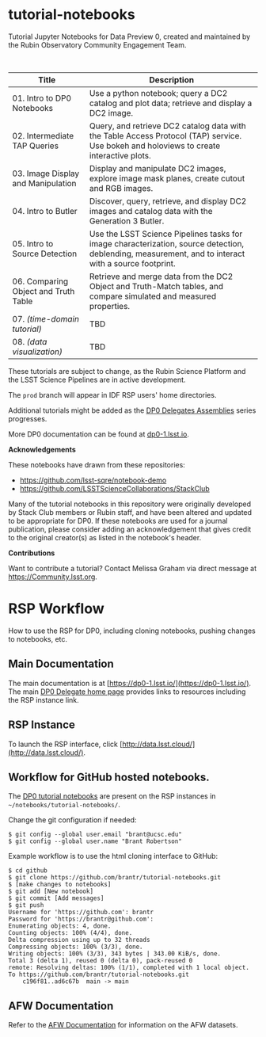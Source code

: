 # tutorial-notebooks
Tutorial Jupyter Notebooks for Data Preview 0, created and maintained by the Rubin Observatory Community Engagement Team.

<br>

| Title  | Description  |
|---|---|
| 01. Intro to DP0 Notebooks | Use a python notebook; query a DC2 catalog and plot data; retrieve and display a DC2 image. |
| 02. Intermediate TAP Queries | Query, and retrieve DC2 catalog data with the Table Access Protocol (TAP) service. Use bokeh and holoviews to create interactive plots. |
| 03. Image Display and Manipulation | Display and manipulate DC2 images, explore image mask planes, create cutout and RGB images. |
| 04. Intro to Butler | Discover, query, retrieve, and display DC2 images and catalog data with the Generation 3 Butler. |
| 05. Intro to Source Detection | Use the LSST Science Pipelines tasks for image characterization, source detection, deblending, measurement, and to interact with a source footprint. |
| 06. Comparing Object and Truth Table | Retrieve and merge data from the DC2 Object and Truth-Match tables, and compare simulated and measured properties. |
| 07. *(time-domain tutorial)* | TBD |
| 08. *(data visualization)* | TBD |

These tutorials are subject to change, as the Rubin Science Platform and the LSST Science Pipelines are in active development.

The `prod` branch will appear in IDF RSP users' home directories.

Additional tutorials might be added as the [DP0 Delegates Assemblies](https://dp0-1.lsst.io/dp0-delegate-resources/index.html) series progresses.

More DP0 documentation can be found at [dp0-1.lsst.io](https://dp0-1.lsst.io).

**Acknowledgements**

These notebooks have drawn from these repositories:
 - https://github.com/lsst-sqre/notebook-demo
 - https://github.com/LSSTScienceCollaborations/StackClub

Many of the tutorial notebooks in this repository were originally developed by Stack Club members or Rubin staff, and have been altered and updated to be appropriate for DP0.
If these notebooks are used for a journal publication, please consider adding an acknowledgement that gives credit to the original creator(s) as listed in the notebook's header.

**Contributions**

Want to contribute a tutorial? Contact Melissa Graham via direct message at https://Community.lsst.org.

# RSP Workflow

How to use the RSP for DP0, including cloning notebooks, pushing changes to notebooks, etc.


## Main Documentation

The main documentation is at [https://dp0-1.lsst.io/](https://dp0-1.lsst.io/). The main [DP0 Delegate home page](https://dp0-1.lsst.io/dp0-delegate-resources/index.html) provides links to resources including the RSP instance link.

## RSP Instance

To launch the RSP interface, click [http://data.lsst.cloud/](http://data.lsst.cloud/).

## Workflow for GitHub hosted notebooks.

The [DP0 tutorial notebooks](https://github.com/rubin-dp0/tutorial-notebooks) are present on the RSP instances in `~/notebooks/tutorial-notebooks/`.

Change the git configuration if needed:

    $ git config --global user.email "brant@ucsc.edu"
    $ git config --global user.name "Brant Robertson"


Example workflow is to use the html cloning interface to GitHub:

    $ cd github
    $ git clone https://github.com/brantr/tutorial-notebooks.git
    $ [make changes to notebooks]
    $ git add [New notebook]
    $ git commit [Add messages]
    $ git push
    Username for 'https://github.com': brantr
    Password for 'https://brantr@github.com': 
    Enumerating objects: 4, done.
    Counting objects: 100% (4/4), done.
    Delta compression using up to 32 threads
    Compressing objects: 100% (3/3), done.
    Writing objects: 100% (3/3), 343 bytes | 343.00 KiB/s, done.
    Total 3 (delta 1), reused 0 (delta 0), pack-reused 0
    remote: Resolving deltas: 100% (1/1), completed with 1 local object.
    To https://github.com/brantr/tutorial-notebooks.git
        c196f81..ad6c67b  main -> main


## AFW Documentation

Refer to the [AFW Documentation](https://pipelines.lsst.io/modules/lsst.afw.display/index.html) for information on the AFW datasets.